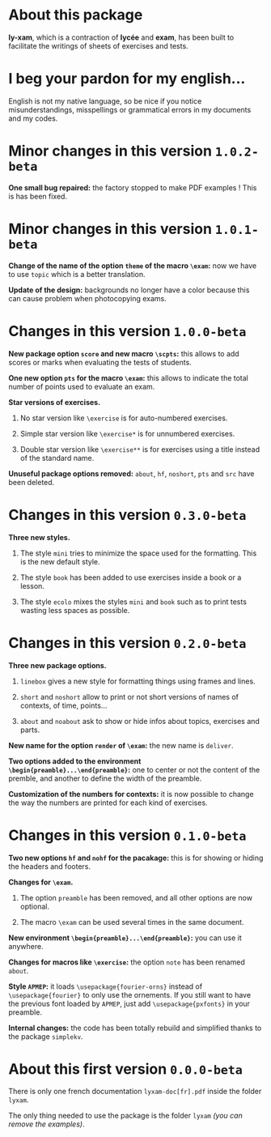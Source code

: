 About this package
==================

**ly-xam**, which is a contraction of **lycée** and **exam**, has been built to facilitate the writings of sheets of exercises and tests.


I beg your pardon for my english...
===================================

English is not my native language, so be nice if you notice misunderstandings, misspellings or grammatical errors in my documents and my codes.


<!--
Incoming new version...
=======================
  -->

Minor changes in this version `1.0.2-beta`
==========================================

**One small bug repaired:** the factory stopped to make PDF examples ! This is has been fixed.



Minor changes in this version `1.0.1-beta`
==========================================

**Change of the name of the option ``theme`` of the macro ``\exam``:** now we have to use ``topic`` which is a better translation.


**Update of the design:** backgrounds no longer have a color because this can cause problem when photocopying exams.



Changes in this version `1.0.0-beta`
====================================

**New package option ``score`` and new macro ``\scpts``:** this allows to add scores or marks when evaluating the tests of students.


**One new option ``pts`` for the macro ``\exam``:** this allows to indicate the total number of points used to evaluate an exam.


**Star versions of exercises.**

1. No star version like ``\exercise`` is for auto-numbered exercises.

2. Simple star version like ``\exercise*`` is for unnumbered exercises.

3. Double star version like ``\exercise**`` is for exercises using a title instead of the standard name.


**Unuseful package options removed:** ``about``, ``hf``, ``noshort``, ``pts`` and ``src`` have been deleted.


Changes in this version `0.3.0-beta`
====================================

**Three new styles.**

1. The style ``mini`` tries to minimize the space used for the formatting. This is the new default style.

2. The style ``book`` has been added to use exercises inside a book or a lesson.

3. The style ``ecolo`` mixes the styles ``mini`` and ``book`` such as to print tests wasting less spaces as possible.


Changes in this version `0.2.0-beta`
====================================

**Three new package options.**

1. ``linebox`` gives a new style for formatting things using frames and lines.

2. ``short`` and ``noshort`` allow to print or not short versions of names of contexts, of time, points...

3. ``about`` and ``noabout`` ask to show or hide infos about topics, exercises and parts.


**New name for the option ``render`` of ``\exam``:** the new name is ``deliver``.


**Two options added to the environment `\begin{preamble}...\end{preamble}`:** one to center or not the content of the premble, and another to define the width of the preamble.


**Customization of the numbers for contexts:** it is now possible to change the way the numbers are printed for each kind of exercises.


Changes in this version `0.1.0-beta`
====================================

**Two new options ``hf`` and ``nohf`` for the pacakage:** this is for showing or hiding the headers and footers.


**Changes for `\exam`.**

1. The option `preamble` has been removed, and all other options are now optional.

2. The macro `\exam` can be used several times in the same document.


**New environment `\begin{preamble}...\end{preamble}`:** you can use it anywhere.


**Changes for macros like `\exercise`:** the option `note` has been renamed `about`.


**Style `APMEP`:** it loads ``\usepackage{fourier-orns}`` instead of ``\usepackage{fourier}`` to only use the ornements. If you still want to have the previous font loaded by `APMEP`, just add ``\usepackage{pxfonts}`` in your preamble.


**Internal changes:** the code has been totally rebuild and simplified thanks to the package `simplekv`.


About this first version `0.0.0-beta`
=====================================

There is only one french documentation `lyxam-doc[fr].pdf` inside the folder `lyxam`.

The only thing needed to use the package is the folder `lyxam` *(you can remove the examples)*.